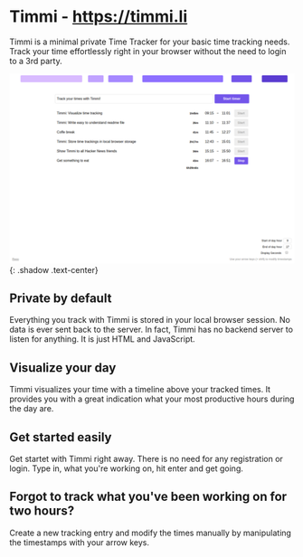 # Timmi - https://timmi.li

Timmi is a minimal private Time Tracker for your basic time tracking needs. Track your time effortlessly right in your browser without the need to login to a 3rd party.

![Timmi](/screenshot.png){: .shadow .text-center}

## Private by default

Everything you track with Timmi is stored in your local browser session.
No data is ever sent back to the server. In fact, Timmi has no backend server to listen for anything. It is just HTML and JavaScript.

## Visualize your day

Timmi visualizes your time with a timeline above your tracked times. It provides you with a great indication what your most productive hours during the day are.

## Get started easily

Get startet with Timmi right away. There is no need for any registration or login. Type in, what you're working on, hit enter and get going.

## Forgot to track what you've been working on for two hours?

Create a new tracking entry and modify the times manually by manipulating the timestamps with your arrow keys.
